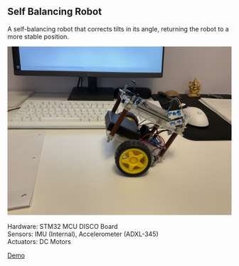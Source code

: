 ## Self Balancing Robot
A self-balancing robot that corrects tilts in its angle, returning the robot to a more stable position. 


![Balancing Robot](https://github.com/inhald/Self-Balancing-Robot/blob/main/chassis_photo.jpg)


Hardware: STM32 MCU DISCO Board \
Sensors: IMU (Internal), Accelerometer (ADXL-345) \
Actuators: DC Motors


[Demo](https://www.youtube.com/watch?v=SOBp2ADBT7k)

